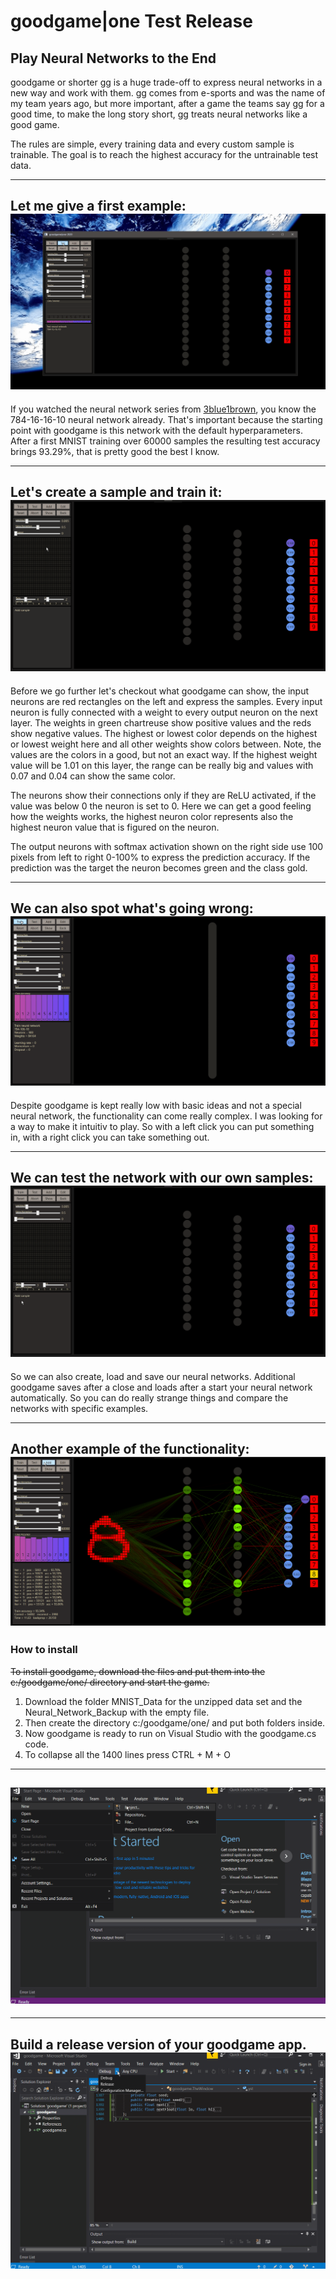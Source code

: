 # goodgame|one Test Release
## Play Neural Networks to the End

goodgame or shorter gg is a huge trade-off to express neural networks in a new way and work with them.
gg comes from e-sports and was the name of my team years ago, but more important, after a game the teams say gg for a good time, 
to make the long story short, gg treats neural networks like a good game.

The rules are simple, every training data and every custom sample is trainable. The goal is to reach the highest accuracy for the untrainable test data.


---
Let me give a first example:
![alt text](https://raw.githubusercontent.com/grensen/gif_test/master/Figures/gg_one_hello_goodgame.gif?raw=true)
---

If you watched the neural network series from [3blue1brown](https://www.youtube.com/watch?v=aircAruvnKk&list=PLZHQObOWTQDNU6R1_67000Dx_ZCJB-3pi), you know the 784-16-16-10 neural network already.
That's important because the starting point with goodgame is this network with the default hyperparameters.
After a first MNIST training over 60000 samples the resulting test accuracy brings 93.29%, that is pretty good the best I know.

---
Let's create a sample and train it:
![alt text](https://raw.githubusercontent.com/grensen/gif_test/master/Figures/gg_one_create_inputs_and_train.gif?raw=true)
---

Before we go further let's checkout what goodgame can show, the input neurons are red rectangles on the left and express the samples.
Every input neuron is fully connected with a weight to every output neuron on the next layer.
The weights in green chartreuse show positive values and the reds show negative values.
The highest or lowest color depends on the highest or lowest weight here and all other weights show colors between.
Note, the values are the colors in a good, but not an exact way. 
If the highest weight value will be 1.01 on this layer, the range can be really big and values with 0.07 and 0.04 can show the same color.

The neurons show their connections only if they are ReLU activated, if the value was below 0 the neuron is set to 0.
Here we can get a good feeling how the weights works, the highest neuron color represents also the highest neuron value that is figured on the neuron.

The output neurons with softmax activation shown on the right side use 100 pixels from left to right 0-100% to express the prediction accuracy.
If the prediction was the target the neuron becomes green and the class gold.

---
We can also spot what's going wrong:
![alt text](https://raw.githubusercontent.com/grensen/gif_test/master/Figures/gg_one_spot_wrong.gif?raw=true)
---

Despite goodgame is kept really low with basic ideas and not a special neural network, the functionality can come really complex.
I was looking for a way to make it intuitiv to play. So with a left click you can put something in, with a right click you can take something out.

---
We can test the network with our own samples:
![alt text](https://raw.githubusercontent.com/grensen/gif_test/master/Figures/gg_one_user_samples.gif?raw=true)
---

So we can also create, load and save our neural networks. 
Additional goodgame saves after a close and loads after a start your neural network automatically.
So you can do really strange things and compare the networks with specific examples.

---
Another example of the functionality:
![alt text](https://raw.githubusercontent.com/grensen/gif_test/master/Figures/gg_one_compare_train.gif?raw=true)
---




### How to install

~~To install goodgame, download the files and put them into the c:/goodgame/one/ directory and start the game.~~

 1. Download the folder MNIST_Data for the unzipped data set and the Neural_Network_Backup with the empty file.
 2. Then create the directory c:/goodgame/one/ and put both folders inside.
 3. Now goodgame is ready to run on Visual Studio with the goodgame.cs code.
 4. To collapse all the 1400 lines press CTRL + M + O
 
---
![alt text](https://raw.githubusercontent.com/grensen/gif_test/master/Figures/gg_one_install_code.gif?raw=true)
---



---
Build a release version of your goodgame app.
![alt text](https://raw.githubusercontent.com/grensen/gif_test/master/Figures/gg_one_build_releasel.gif?raw=true)
---

